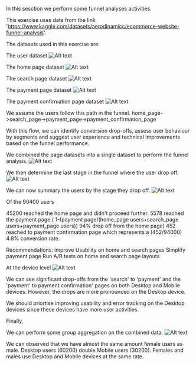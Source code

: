 In this sesction we perform some funnel analyses activities.

This exercise uses data from the link 'https://www.kaggle.com/datasets/aerodinamicc/ecommerce-website-funnel-analysis'.

The datasets used in this exercise are:

The user dataset
![Alt text](user_data.png)

The home page dataset
![Alt text](home_page.png)

The search page dataset
![Alt text](search_page.png)

The payment page dataset
![Alt text](payment_page.png)

The payment confirmation page dataset
![Alt text](payment_confirmation.png)

We assume the users follow this path in the funnel.
home_page->search_page->payment_page->payment_confirmation_page

With this flow, we can identify conversion drop-offs, assess user behaviour by segments and suggest user experience and technical improvements based on the funnel performance.

We combined the page datasets into a single dataset to perform the funnel analysis.
![Alt text](combined_dataset.png)

We then determine the last stage in the funnel where the user drop off.
![Alt text](final_page.png)

We can now summary the users by the stage they drop off.
![Alt text](page_user_summary.png)

Of the 90400 users

45200 reached the home page and didn't proceed further.
5578 reached the payment page ( 1-(payment page/(home_page users+search_page users+payment_page users)) 94% drop off from the home page)
452 reached to payment confirmation page which represents a (452/94000) 4.8% conversion rate.

Recommendations:
improve Usability on home and search pages
Simplify payment page
Run A/B tests on home and search page layouts

At the device level
![Alt text](device_summary.png)

We can see significant drop-offs from the 'search' to 'payment' and the 'payment' to payment confirmation' pages on both Desktop and Mobile devices. However, the drops are more pronounced on the Deskop device.

We should priortise improving usability and error tracking on the Desktop devices since these devices have more user activities.

Finally,

We can perform some group aggregation on the combined data.
![Alt text](group_aggregation.png)

We can observed that we have almost the same amount female users as male.
Desktop users (60200) double Mobile users (30200).
Females and males use Desktop and Mobile devices at the same rate.
